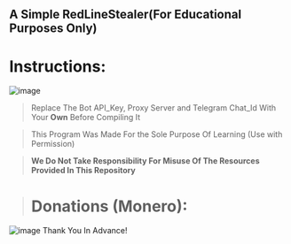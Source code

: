 ## A Simple RedLineStealer(For Educational Purposes Only)

# Instructions:

![image](https://user-images.githubusercontent.com/94680549/206546946-cbc09f1c-3698-40e6-90a3-9de1f8fc11de.png)

>Replace The Bot API_Key, Proxy Server and Telegram Chat_Id With Your **Own** Before Compiling It

>This Program Was Made For the Sole Purpose Of Learning (Use with Permission)

>**We Do Not Take Responsibility For Misuse Of The Resources Provided In This Repository**


># Donations (Monero):



![image](https://user-images.githubusercontent.com/94680549/212542546-a9bb3280-76bd-4142-90a1-2859c7c3a7e3.png)
Thank You In Advance!

